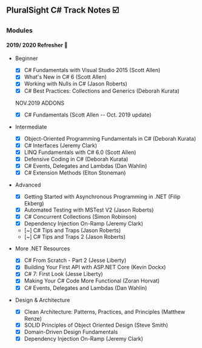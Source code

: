 #  

## PluralSight C# Track Notes :ballot_box_with_check:

### Modules

#### 2019/ 2020 Refresher :triangular_flag_on_post:

- Beginner
  - [x] C# Fundamentals with Visual Studio 2015 (Scott Allen)
  - [x] What's New in C# 6 (Scott Allen)
  - [x] Working with Nulls in C# (Jason Roberts)
  - [x] C# Best Practices: Collections and Generics (Deborah Kurata)

  NOV.2019 ADDONS

  - [x] C# Fundamentals (Scott Allen -- Oct. 2019 update)

- Intermediate
  - [x] Object-Oriented Programming Fundamentals in C# (Deborah Kurata)
  - [x] C# Interfaces (Jeremy Clark)
  - [x] LINQ Fundamentals with C# 6.0 (Scott Allen)
  - [x] Defensive Coding in C# (Deborah Kurata)
  - [x] C# Events, Delegates and Lambdas (Dan Wahlin)
  - [x] C# Extension Methods (Elton Stoneman)

- Advanced
  - [x] Getting Started with Asynchronous Programming in .NET (Filip Ekberg)
  - [x] Automated Testing with MSTest V2 (Jason Roberts)
  - [x] C# Concurrent Collections (Simon Robinson)
  - [x] Dependency Injection On-Ramp (Jeremy Clark)
  - [~] C# Tips and Traps (Jason Roberts)
  - [~] C# Tips and Traps 2 (Jason Roberts)

- More .NET Resources
  - [x] C# From Scratch - Part 2 (Jesse Liberty)
  - [x] Building Your First API with ASP.NET Core (Kevin Dockx)
  - [x] C# 7: First Look (Jesse Liberty)
  - [x] Making Your C# Code More Functional (Zoran Horvat)
  - [x] C# Events, Delegates and Lambdas (Dan Wahlin)

- Design & Architecture
  - [x] Clean Architecture: Patterns, Practices, and Principles (Matthew Renze)
  - [x] SOLID Principles of Object Oriented Design (Steve Smith)
  - [x] Domain-Driven Design Fundamentals
  - [x] Dependency Injection On-Ramp (Jeremy Clark)
